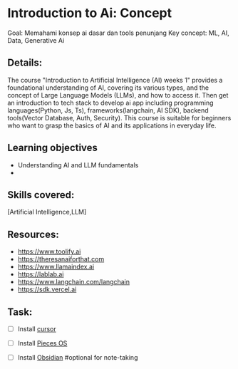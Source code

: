 # Introduction to Ai: Concept
Goal: Memahami konsep ai dasar dan tools penunjang
Key concept: ML, AI, Data, Generative Ai

## Details:
The course "Introduction to Artificial Intelligence (AI) weeks 1" provides a foundational understanding of AI, covering its various types, and the concept of Large Language Models (LLMs), and how to access it. Then get an introduction to tech stack to develop ai app including programming languages(Python, Js, Ts), frameworks(langchain, AI SDK), backend tools(Vector Database, Auth, Security). This course is suitable for beginners who want to grasp the basics of AI and its applications in everyday life.

## Learning objectives
- Understanding AI and LLM fundamentals
- 

## Skills covered:
[Artificial Intelligence,LLM]

## Resources:
- https://www.toolify.ai
- https://theresanaiforthat.com
- https://www.llamaindex.ai
- https://lablab.ai
- https://www.langchain.com/langchain
- https://sdk.vercel.ai

## Task:
- [ ] Install [cursor](https://www.cursor.com)
- [ ] Install [Pieces OS](https://pieces.app)

- [ ] Install [Obsidian](https://obsidian.md/download) #optional for note-taking